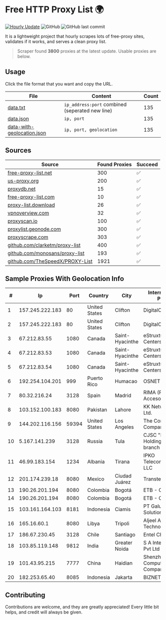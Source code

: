 
# Free HTTP Proxy List 🌍

[![Hourly Update](https://github.com/mertguvencli/http-proxy-list/actions/workflows/main.yml/badge.svg?branch=main)](https://github.com/mertguvencli/http-proxy-list/actions/workflows/main.yml)
![GitHub](https://img.shields.io/github/license/mertguvencli/http-proxy-list)
![GitHub last commit](https://img.shields.io/github/last-commit/mertguvencli/http-proxy-list)

It is a lightweight project that hourly scrapes lots of free-proxy sites, validates if it works, and serves a clean proxy list.


> Scraper found **3800** proxies at the latest update. Usable proxies are below.

## Usage

Click the file format that you want and copy the URL.


|File|Content|Count|
|----|-------|-----|
|[data.txt](https://raw.githubusercontent.com/mertguvencli/http-proxy-list/main/proxy-list/data.txt)|`ip_address:port` combined (seperated new line)|135|
|[data.json](https://raw.githubusercontent.com/mertguvencli/http-proxy-list/main/proxy-list/data.json)|`ip, port`|135|
|[data-with-geolocation.json](https://raw.githubusercontent.com/mertguvencli/http-proxy-list/main/proxy-list/data-with-geolocation.json)|`ip, port, geolocation`|135|

## Sources

|Source|Found Proxies|Succeed|
|------|-------------|-------|
|[free-proxy-list.net](https://free-proxy-list.net)|300|✅|
|[us-proxy.org](https://www.us-proxy.org)|200|✅|
|[proxydb.net](http://proxydb.net)|15|✅|
|[free-proxy-list.com](https://free-proxy-list.com/?page=&port=&type%5B%5D=http&type%5B%5D=https&up_time=0&search=Search)|10|✅|
|[proxy-list.download](https://www.proxy-list.download/HTTP)|26|✅|
|[vpnoverview.com](https://vpnoverview.com/privacy/anonymous-browsing/free-proxy-servers)|32|✅|
|[proxyscan.io](https://www.proxyscan.io)|100|✅|
|[proxylist.geonode.com](https://proxylist.geonode.com/api/proxy-list?limit=300&page=1&sort_by=lastChecked&sort_type=desc&protocols=http,https)|300|✅|
|[proxyscrape.com](https://api.proxyscrape.com/v2/?request=displayproxies&protocol=http&timeout=10000&country=all&ssl=all&anonymity=all)|303|✅|
|[github.com/clarketm/proxy-list](https://raw.githubusercontent.com/clarketm/proxy-list/master/proxy-list-raw.txt)|400|✅|
|[github.com/monosans/proxy-list](https://raw.githubusercontent.com/monosans/proxy-list/main/proxies/http.txt)|193|✅|
|[github.com/TheSpeedX/PROXY-List](https://raw.githubusercontent.com/TheSpeedX/PROXY-List/master/http.txt)|1921|✅|


## Sample Proxies With Geolocation Info

|#|Ip|Port|Country|City|Internet Service Provider|
|-|--|----|-------|----|-------------------------|
|1|157.245.222.183|80|United States|Clifton|DigitalOcean, LLC|
|2|157.245.222.183|80|United States|Clifton|DigitalOcean, LLC|
|3|67.212.83.55|1080|Canada|Saint-Hyacinthe|eStruxture Data Centers Inc.|
|4|67.212.83.53|1080|Canada|Saint-Hyacinthe|eStruxture Data Centers Inc.|
|5|67.212.83.54|1080|Canada|Saint-Hyacinthe|eStruxture Data Centers Inc.|
|6|192.254.104.201|999|Puerto Rico|Humacao|OSNET Wireless|
|7|80.32.216.24|3128|Spain|Madrid|RIMA (Red IP Multi Acceso)|
|8|103.152.100.183|8080|Pakistan|Lahore|KK Networks (Pvt) Ltd.|
|9|144.202.116.156|59394|United States|Los Angeles|The Constant Company|
|10|5.167.141.239|3128|Russia|Tula|CJSC "ER-Telecom Holding" Tula branch|
|11|46.99.183.154|1234|Albania|Tirana|IPKO Telecommunications LLC|
|12|201.174.239.18|8080|Mexico|Ciudad Juárez|Transtelco Inc|
|13|190.26.201.194|8080|Colombia|Bogotá|ETB - Colombia|
|14|190.26.201.194|8080|Colombia|Bogotá|ETB - Colombia|
|15|103.161.164.103|8181|Indonesia|Ciamis|PT Galuh Multidata Solution|
|16|165.16.60.1|8080|Libya|Tripoli|Aljeel Aljadeed For Technology|
|17|186.67.230.45|3128|Chile|Santiago|Entel Chile S.A.|
|18|103.85.119.148|9812|India|Greater Noida|S A Internet Solution Pvt Ltd|
|19|101.43.95.215|7777|China|Haidian|Shenzhen Tencent Computer Systems Company Limited|
|20|182.253.65.40|8085|Indonesia|Jakarta|BIZNET|



## Contributing

Contributions are welcome, and they are greatly appreciated! Every
little bit helps, and credit will always be given.

